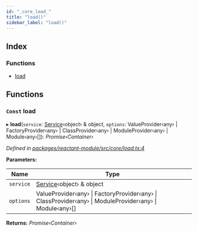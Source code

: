 ```yaml
---
id: "_core_load_"
title: "load()"
sidebar_label: "load()"
---
```


## Index

### Functions

* [load](_core_load_.md#const-load)

## Functions

### `Const` load

▸ **load**(`service`: [Service](../interfaces/_interfaces_.service.md)‹object› & object, `options`: ValueProvider‹any› | FactoryProvider‹any› | ClassProvider‹any› | ModuleProvider‹any› | Module‹any›[]): *Promise‹Container›*

*Defined in [packages/reactant-module/src/core/load.ts:4](https://github.com/unadlib/reactant/blob/5a9891fd/packages/reactant-module/src/core/load.ts#L4)*

**Parameters:**

Name | Type |
------ | ------ |
`service` | [Service](../interfaces/_interfaces_.service.md)‹object› & object |
`options` | ValueProvider‹any› &#124; FactoryProvider‹any› &#124; ClassProvider‹any› &#124; ModuleProvider‹any› &#124; Module‹any›[] |

**Returns:** *Promise‹Container›*
